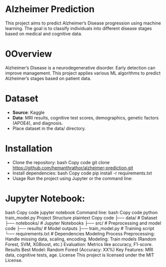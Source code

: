 # Alzheimer Prediction
This project aims to predict Alzheimer’s Disease progression using machine learning. The goal is to classify individuals into different disease stages based on medical and cognitive data.

# 0Overview
Alzheimer’s Disease is a neurodegenerative disorder. Early detection can improve management. This project applies various ML algorithms to predict Alzheimer’s stages based on patient data.

# Dataset
- **Source**: Kaggle
- **Data**: MRI results, cognitive test scores, demographics, genetic factors (APOE4), and diagnosis.
- Place dataset in the data/ directory.
 
# Installation
- Clone the repository:
bash
Copy code
git clone https://github.com/hemanthrathor/alzheimer-prediction.git
- Install dependencies:
bash
Copy code
pip install -r requirements.txt
- Usage
Run the project using Jupyter or the command line:

# Jupyter Notebook:
bash
Copy code
jupyter notebook
Command line:
bash
Copy code
python train_model.py
Project Structure
plaintext
Copy code
├── data/            # Dataset
├── notebooks/       # Jupyter Notebooks
├── src/             # Preprocessing and model code
├── results/         # Model outputs
├── train_model.py   # Training script
└── requirements.txt # Dependencies
Modeling Process
Preprocessing: Handle missing data, scaling, encoding.
Modeling: Train models (Random Forest, SVM, XGBoost, etc.)
Evaluation: Metrics like accuracy, F1-score.
Results
Best Model: Random Forest (Accuracy: XX%)
Key Features: MRI data, cognitive tests, age.
License
This project is licensed under the MIT License.
